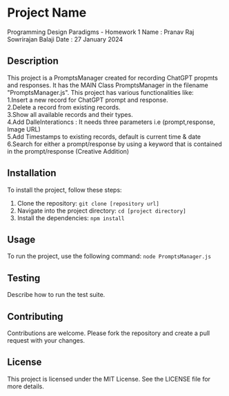 # Project Name 
Programming Design Paradigms - Homework 1
Name : Pranav Raj Sowrirajan Balaji
Date : 27 January 2024

## Description

This project is a PromptsManager created for recording ChatGPT propmts and responses. It has the MAIN Class PromptsManager in the filename "PromptsManager.js". This project has various functionalities like:<br>
1.Insert a new record for ChatGPT prompt and response.<br>
2.Delete a record from existing records.<br>
3.Show all available records and their types.<br>
4.Add DalleInterationcs : It needs three parameters i.e (prompt,response, Image URL)<br>
5.Add Timestamps to existing records, default is current time & date<br>
6.Search for either a prompt/response by using a keyword that is contained in the prompt/response (Creative Addition)


## Installation

To install the project, follow these steps:

1. Clone the repository: `git clone [repository url]`
2. Navigate into the project directory: `cd [project directory]`
3. Install the dependencies: `npm install`

## Usage

To run the project, use the following command: `node PromptsManager.js`

## Testing

Describe how to run the test suite.

## Contributing

Contributions are welcome. Please fork the repository and create a pull request with your changes.

## License

This project is licensed under the MIT License. See the LICENSE file for more details.